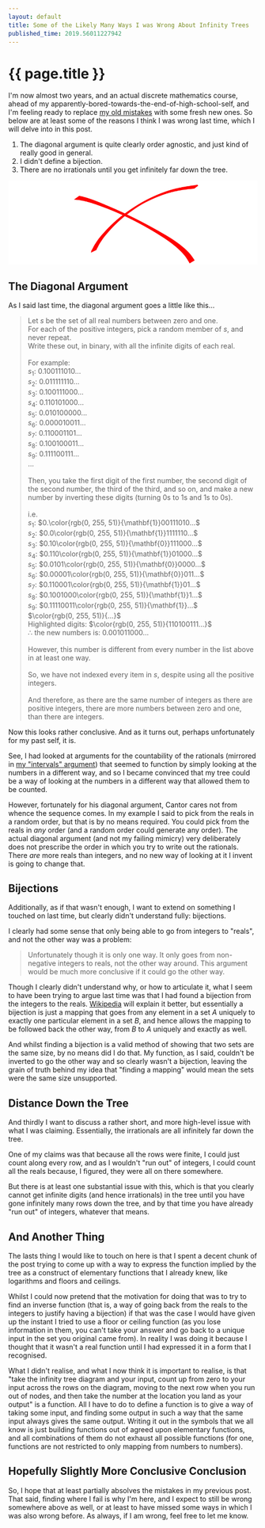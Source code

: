 ```yaml
---
layout: default
title: Some of the Likely Many Ways I was Wrong About Infinity Trees
published_time: 2019.56011227942
---
```


# {{ page.title }}

I'm now almost two years, and an actual discrete mathematics course, ahead of my apparently-bored-towards-the-end-of-high-school-self, and I'm feeling ready to replace [my old mistakes](\infinity-trees) with some fresh new ones. So below are at least some of the reasons I think I was wrong last time, which I will delve into in this post.

1. The diagonal argument is quite clearly order agnostic, and just kind of really good in general.
2. I didn't define a bijection.
3. There are no irrationals until you get infinitely far down the tree.

![Crossed out infinity trees diagram](
    /static/some-of-the-likely-many-ways-i-was-wrong-about-infinity-trees\infinity-trees-crossed-out.svg
    "Well, yes, I guess there isn't actually anything wrong with the diagram."
)

<!--~~~-->

## The Diagonal Argument

As I said last time, the diagonal argument goes a little like this...

> Let $s$ be the set of all real numbers between zero and one.  
> For each of the positive integers, pick a random member of $s$, and never
> repeat.  
> Write these out, in binary, with all the infinite digits of each real.  
> <br>
> For example:  
> $s_1$: $0.100111010...$  
> $s_2$: $0.011111110...$  
> $s_3$: $0.100111000...$  
> $s_4$: $0.110101000...$  
> $s_5$: $0.010100000...$  
> $s_6$: $0.000010011...$  
> $s_7$: $0.110001101...$  
> $s_8$: $0.100100011...$  
> $s_9$: $0.111100111...$  
> $...$  
> <br>
> Then, you take the first digit of the first number, the second digit of the
> second number, the third of the third, and so on, and make a new number by
> inverting these digits (turning $0$s to $1$s and $1$s to $0$s).  
> <br>
> i.e.  
> $s_1$: $0.\color{rgb(0, 255, 51)}{\mathbf{1}}00111010...$  
> $s_2$: $0.0\color{rgb(0, 255, 51)}{\mathbf{1}}1111110...$  
> $s_3$: $0.10\color{rgb(0, 255, 51)}{\mathbf{0}}111000...$  
> $s_4$: $0.110\color{rgb(0, 255, 51)}{\mathbf{1}}01000...$  
> $s_5$: $0.0101\color{rgb(0, 255, 51)}{\mathbf{0}}0000...$  
> $s_6$: $0.00001\color{rgb(0, 255, 51)}{\mathbf{0}}011...$  
> $s_7$: $0.110001\color{rgb(0, 255, 51)}{\mathbf{1}}01...$  
> $s_8$: $0.1001000\color{rgb(0, 255, 51)}{\mathbf{1}}1...$  
> $s_9$: $0.11110011\color{rgb(0, 255, 51)}{\mathbf{1}}...$  
> $\color{rgb(0, 255, 51)}{...}$  
> Highlighted digits: $\color{rgb(0, 255, 51)}{110100111...}$  
> $\therefore$ the new numbers is: $0.001011000...$  
> <br>
> However, this number is different from every number in the list above in at
> least one way.  
> <br>
> So, we have not indexed every item in $s$, despite using all the positive
> integers.  
> <br>
> And therefore, as there are the same number of integers as there are
> positive integers, there are more numbers between zero and one, than there
> are integers.

Now this looks rather conclusive. And as it turns out, perhaps unfortunately for my past self, it is.

See, I had looked at arguments for the countability of the rationals (mirrored in [my "intervals" argument](/infinity-trees#intervals)) that seemed to function by simply looking at the numbers in a different way, and so I became convinced that my tree could be a way of looking at the numbers in a different way that allowed them to be counted.

However, fortunately for his diagonal argument, Cantor cares not from whence the sequence comes. In my example I said to pick from the reals in a random order, but that is by no means required. You could pick from the reals in *any* order (and a random order could generate any order). The actual diagonal argument (and not my failing mimicry) very deliberately does not prescribe the order in which you try to write out the rationals. There *are* more reals than integers, and no new way of looking at it I invent is going to change that.

## Bijections

Additionally, as if that wasn't enough, I want to extend on something I touched on last time, but clearly didn't understand fully: bijections.

I clearly had some sense that only being able to go from integers to "reals", and not the other way was a problem:

> Unfortunately though it is only one way. It only goes from non-negative integers to reals, not the other way around. This argument would be much more conclusive if it could go the other way.

Though I clearly didn't understand why, or how to articulate it, what I seem to have been trying to argue last time was that I had found a bijection from the integers to the reals. [Wikipedia](https://en.wikipedia.org/wiki/Bijection) will explain it better, but essentially a bijection is just a mapping that goes from any element in a set $A$ uniquely to exactly one particular element in a set $B$, and hence allows the mapping to be followed back the other way, from $B$ to $A$ uniquely and exactly as well.

And whilst finding a bijection is a valid method of showing that two sets are the same size, by no means did I do that. My function, as I said, couldn't be inverted to go the other way and so clearly wasn't a bijection, leaving the grain of truth behind my idea that "finding a mapping" would mean the sets were the same size unsupported.

## Distance Down the Tree

And thirdly I want to discuss a rather short, and more high-level issue with what I was claiming. Essentially, the irrationals are all infinitely far down the tree.

One of my claims was that because all the rows were finite, I could just count along every row, and as I wouldn't "run out" of integers, I could count all the reals because, I figured, they were all on there somewhere.

But there is at least one substantial issue with this, which is that you clearly cannot get infinite digits (and hence irrationals) in the tree until you have gone infinitely many rows down the tree, and by that time you have already "run out" of integers, whatever that means.

## And Another Thing

The lasts thing I would like to touch on here is that I spent a decent chunk of the post trying to come up with a way to express the function implied by the tree as a construct of elementary functions that I already knew, like logarithms and floors and ceilings.

Whilst I could now pretend that the motivation for doing that was to try to find an inverse function (that is, a way of going back from the reals to the integers to justify having a bijection) if that was the case I would have given up the instant I tried to use a floor or ceiling function (as you lose information in them, you can't take your answer and go back to a unique input in the set you original came from). In reality I was doing it because I thought that it wasn't a real function until I had expressed it in a form that I recognised.

What I didn't realise, and what I now think it is important to realise, is that "take the infinity tree diagram and your input, count up from zero to your input across the rows on the diagram, moving to the next row when you run out of nodes, and then take the number at the location you land as your output" is a function. All I have to do to define a function is to give a way of taking some input, and finding some output in such a way that the same input always gives the same output. Writing it out in the symbols that we all know is just building functions out of agreed upon elementary functions, and all combinations of them do not exhaust all possible functions (for one, functions are not restricted to only mapping from numbers to numbers).

## Hopefully Slightly More Conclusive Conclusion

So, I hope that at least partially absolves the mistakes in my previous post. That said, finding where I fail is why I'm here, and I expect to still be wrong somewhere above as well, or at least to have missed some ways in which I was also wrong before. As always, if I am wrong, feel free to let me know.
